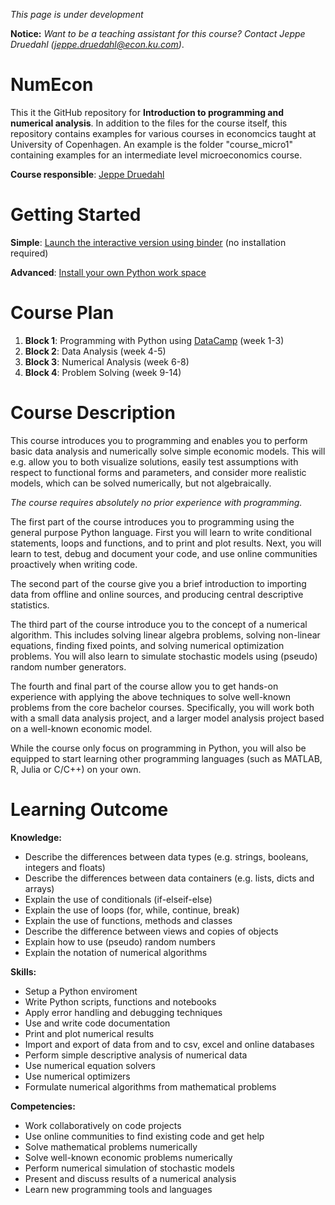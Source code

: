 *This page is under development* 

**Notice:** *Want to be a teaching assistant for this course? Contact Jeppe Druedahl (<jeppe.druedahl@econ.ku.com>)*.

# NumEcon

This it the GitHub repository for **Introduction to programming and numerical analysis**. In addition to the files for the course itself, this repository contains examples for various courses in economcics taught at University of Copenhagen. An example is the folder "course_micro1" containing examples for an intermediate level microeconomics course. 

**Course responsible**: [Jeppe Druedahl](http://web.econ.ku.dk/druedahl/)

# Getting Started

**Simple**: [Launch the interactive version using binder](https://mybinder.org/v2/gh/JeppeDruedahl/NumEcon/master) (no installation required)

**Advanced**: [Install your own Python work space](https://github.com/JeppeDruedahl/NumEcon/wiki/Installation-Notes)

# Course Plan

1. **Block 1**: Programming with Python using [DataCamp](https://www.datacamp.com/) (week 1-3)
2. **Block 2**: Data Analysis (week 4-5)
3. **Block 3**: Numerical Analysis (week 6-8)
4. **Block 4**: Problem Solving (week 9-14)

# Course Description

This course introduces you to programming and enables you to perform basic data analysis and numerically solve simple economic models. This will e.g. allow you to both visualize solutions, easily test assumptions with respect to functional forms and parameters, and consider more realistic models, which can be solved numerically, but not algebraically.  

*The course requires absolutely no prior experience with programming.*

The first part of the course introduces you to programming using the general purpose Python language. First you will learn to write conditional statements, loops and functions, and to print and plot results. Next, you will learn to test, debug and document your code, and use online communities proactively when writing code. 

The second part of the course give you a brief introduction to importing data from offline and online sources, and producing central descriptive statistics. 

The third part of the course introduce you to the concept of a numerical algorithm. This includes solving linear algebra problems, solving non-linear equations, finding fixed points, and solving numerical optimization problems. You will also learn to simulate stochastic models using (pseudo) random number generators.

The fourth and final part of the course allow you to get hands-on experience with applying the above techniques to solve well-known problems from the core bachelor courses. Specifically, you will work both with a small data analysis project, and a larger model analysis project based on a well-known economic model.

While the course only focus on programming in Python, you will also be equipped to start learning other programming languages (such as MATLAB, R, Julia or C/C++) on your own.

# Learning Outcome

**Knowledge:**
* Describe the differences between data types (e.g.  strings, booleans, integers and floats)
* Describe the differences between data containers (e.g. lists, dicts and arrays)
* Explain the use of conditionals (if-elseif-else)
* Explain the use of loops (for, while, continue, break)
* Explain the use of functions, methods and classes
* Describe the difference between views and copies of objects
* Explain how to use (pseudo) random numbers
* Explain the notation of numerical algorithms

**Skills:**
* Setup a Python enviroment
* Write Python scripts, functions and notebooks
* Apply error handling and debugging techniques
* Use and write code documentation
* Print and plot numerical results
* Import and export of data from and to csv, excel and online databases
* Perform simple descriptive analysis  of numerical data
* Use numerical equation solvers
* Use numerical optimizers
* Formulate numerical algorithms from mathematical problems

**Competencies:**

* Work collaboratively on code projects
* Use online communities to find existing code and get help
* Solve mathematical problems numerically
* Solve well-known economic problems numerically
* Perform numerical simulation of stochastic models
* Present and discuss results of a numerical analysis
* Learn new programming tools and languages
